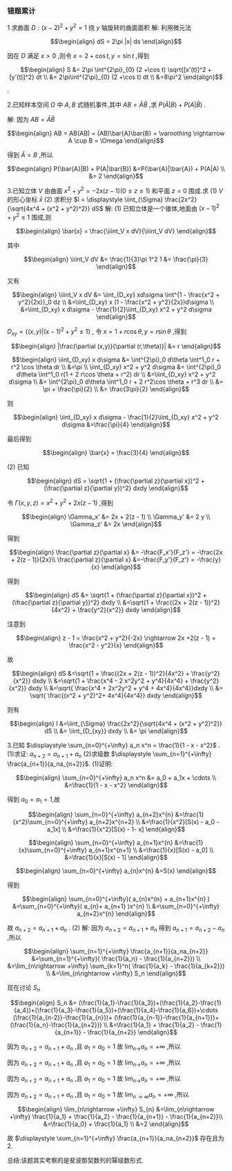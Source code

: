 ### 错题累计
1.求曲面 $D:(x - 2)^2  + y^2 = 1$ 绕 $y$ 轴旋转的曲面面积
解:
利用微元法

$$\begin{align}
    dS = 2\pi |x| ds
\end{align}$$

因在 $D$ 满足 $x>0$ ,则令 $x = 2 + \cos t , y = \sin t$ ,得到

$$\begin{align}
    S &= 2\pi \int^{2\pi}_{0} (2  +\cos t) \sqrt{[x'(t)]^2 + [y'(t)]^2} dt \\
    &= 2\pi\int^{2\pi}_{0} (2  +\cos t) dt \\
    &=8\pi^2 
\end{align}$$

.


2.已知样本空间 $\Omega$ 中 $A,B$ 式随机事件,其中 $AB = \bar{A}\bar{B}$ ,求 $P(\bar{A}|B) + P(A|\bar{B})$ .

解:
因为 $AB = \bar{A}\bar{B}$

$$\begin{align}
    AB = AB(AB) = (AB)\bar{A}\bar{B} = \varnothing  \rightarrow A \cup B = \Omega
\end{align}$$

得到 $\bar{A} = B$ ,所以

$$\begin{align}
    P(\bar{A}|B) + P(A|\bar{B}) &=P(\bar{A}|\bar{A}) + P(A|A) \\
    &= 2
\end{align}$$

3.已知立体 $V$ 由曲面 $x^2 + y^2 = -2x(z - 1)(0 \leq z\leq 1)$ 和平面 $z = 0$ 围成.求
(1) $V$ 的形心坐标 $\bar{x}$
(2) 求积分 $I = \displaystyle \iint_{\Sigma} \frac{2x^2}{\sqrt{4x^4 + (x^2 + y^2)^2}} dS$
解:
(1)
已知立体是一个锥体,地面由 $(x - 1)^2 + y^2 \leq 1$ 围成,则

$$\begin{align}
    \bar{x} = \frac{\iiint_V x dV}{\iiint_V  dV}
\end{align}$$

其中

$$\begin{align}
    \iiint_V  dV &= \frac{1}{3}\pi 1^2 1 &= \frac{\pi}{3}
\end{align}$$

又有

$$\begin{align}
    \iiint_V  x dV &= \iint_{D_xy} xd\sigma \int^{1 - \frac{x^2 + y^2}{2x}}_0 dz \\
    &=\iint_{D_xy} x (1 - \frac{x^2 + y^2}{2x})d\sigma \\
    &=\iint_{D_xy} x d\sigma - \frac{1}{2}\iint_{D_xy} x^2 + y^2 d\sigma 
\end{align}$$

$D_{xy} = \left\{(x,y)| (x - 1)^2 + y^2 \leq 1\right\}$ , 令 $x = 1 + r\cos \theta , y = r\sin \theta$ ,得到

$$\begin{align}
    |\frac{\partial (x,y)}{\partial (r,\theta)}| &= r
\end{align}$$


$$\begin{align}
    \iint_{D_xy} x d\sigma &= \int^{2\pi}_0 d\theta \int^1_0 r + r^2 \cos \theta dr \\
    &=\pi  \\
    \iint_{D_xy} x^2 + y^2 d\sigma &= \int^{2\pi}_0 d\theta \int^1_0 r(1 + 2 r\cos \theta + r^2) dr \\
    &=\iint_{D_xy} x^2 + y^2 d\sigma \\
    &= \int^{2\pi}_0 d\theta \int^1_0 r + 2 r^2\cos \theta + r^3 dr \\
    &= \pi + \frac{\pi}{2} \\
    &= \frac{3\pi}{2}
\end{align}$$

则

$$\begin{align}
    \iint_{D_xy} x d\sigma - \frac{1}{2}\iint_{D_xy} x^2 + y^2 d\sigma &=\frac{\pi}{4}
\end{align}$$

最后得到

$$\begin{align}
    \bar{x} = \frac{3}{4}
\end{align}$$

(2)
已知

$$\begin{align}
    dS = \sqrt{1 + (\frac{\partial z}{\partial x})^2 + (\frac{\partial z}{\partial y})^2} dxdy
\end{align}$$

令 $\Gamma(x,y,z) = x^2 + y^2  +2x(z - 1)$ ,得到

$$\begin{align}
    \Gamma_x' &= 2x + 2(z - 1) \\
    \Gamma_y' &= 2 y \\
    \Gamma_z' &= 2x
\end{align}$$

得到

$$\begin{align}
    \frac{\partial z}{\partial x} &= -\frac{F_x'}{F_z'}  = -\frac{2x + 2(z - 1)}{2x}\\
    \frac{\partial z}{\partial x} &=-\frac{F_y'}{F_z'} = -\frac{y}{x}
\end{align}$$

得到

$$\begin{align}
    dS &= \sqrt{1 + (\frac{\partial z}{\partial x})^2 + (\frac{\partial z}{\partial y})^2} dxdy \\
    &=\sqrt{1 + \frac{(2x + 2(z - 1))^2}{4x^2} + \frac{y^2}{x^2}} dxdy
\end{align}$$

注意到

$$\begin{align}
    z - 1  = \frac{x^2 + y^2}{-2x} \rightarrow 2x +2(z - 1) = \frac{x^2 - y^2}{x}
\end{align}$$

故

$$\begin{align}
    dS &=\sqrt{1 + \frac{(2x + 2(z - 1))^2}{4x^2} + \frac{y^2}{x^2}} dxdy \\
    &=\sqrt{1 + \frac{x^4 - 2 x^2y^2 + y^4}{4x^4} + \frac{y^2}{x^2}} dxdy \\
    &=\sqrt{ \frac{x^4 + 2x^2y^2 + y^4 + 4x^4}{4x^4}}dxdy \\
    &= \sqrt{ \frac{(x^2 + y^2)^2+ 4x^4}{4x^4}} dxdy
\end{align}$$

则有

$$\begin{align}
    I &=\iint_{\Sigma} \frac{2x^2}{\sqrt{4x^4 + (x^2 + y^2)^2}} dS \\
    &= \iint_{D_{xy}} dxdy \\
    &= \pi
\end{align}$$

3.已知 $\displaystyle \sum_{n=0}^{+\infty} a_n x^n = \frac{1}{1 - x - x^2}$ .
(1)求证: $a_{n+2} =a_{n+1} + a_{n}$ 
(2)求级数 $\displaystyle \sum_{n=1}^{+\infty} \frac{a_{n+1}}{a_na_{n+2}}$.
(1)证明:

$$\begin{align}
    \sum_{n=0}^{+\infty} a_n x^n 
    &= a_0 + a_1x + \cdots \\ 
    &=\frac{1}{1 - x - x^2}
\end{align}$$

得到 $a_0 = a_1 = 1$,故

$$\begin{align}
    \sum_{n=0}^{+\infty} a_{n+2}x^{n} &=\frac{1}{x^2}\sum_{n=0}^{+\infty} a_{n+2}x^{n+2} \\
    &=\frac{1}{x^2}[S(x) - a_0 - a_1x] \\
    &=\frac{1}{x^2}[S(x) - 1- x]
\end{align}$$


$$\begin{align}
    \sum_{n=0}^{+\infty} a_{n+1}x^{n} &=\frac{1}{x}\sum_{n=0}^{+\infty} a_{n+1}x^{n+1} \\
    &=\frac{1}{x}[S(x) - a_0] \\
    &=\frac{1}{x}[S(x) - 1]
\end{align}$$


$$\begin{align}
    \sum_{n=0}^{+\infty} a_{n}x^{n} &=S(x)
\end{align}$$

得到

$$\begin{align}
    \sum_{n=0}^{+\infty}( a_{n}x^{n} + a_{n+1}x^{n} ) &=\sum_{n=0}^{+\infty}( a_{n}+ a_{n+1} )x^{n}  \\
    &=\sum_{n=0}^{+\infty} a_{n+2}x^{n}
\end{align}$$

故 $a_{n+2} = a_{n+1} + a_n$ .
(2)
解:
因为 $a_{n+2} = a_{n+1} + a_n$ 得到 $a_{n+1} = a_{n+2} - a_n$ ,所以

$$\begin{align}
    \sum_{n=1}^{+\infty} \frac{a_{n+1}}{a_na_{n+2}} &=\sum_{n=1}^{+\infty}( \frac{1}{a_n} - \frac{1}{a_{n+2}}) \\
    &=\lim_{n\rightarrow +\infty} \sum_{k=1}^n( \frac{1}{a_k} - \frac{1}{a_{k+2}}) \\
    &=\lim_{n\rightarrow +\infty} S_n
\end{align}$$

现在讨论 $S_n$ 

$$\begin{align}
    S_n &=  (\frac{1}{a_1}-\frac{1}{a_3})+(\frac{1}{a_2}-\frac{1}{a_4})+(\frac{1}{a_3}-\frac{1}{a_5})+(\frac{1}{a_4}-\frac{1}{a_6})+\cdots (\frac{1}{a_{n-2}}-\frac{1}{a_{n}})+ (\frac{1}{a_{n-1}}-\frac{1}{a_{n+1}})+(\frac{1}{a_n}-\frac{1}{a_{n+2}}) \\
    &=\frac{1}{a_1} + \frac{1}{a_2} - \frac{1}{a_{n+1}} - \frac{1}{a_{n+2}}
\end{align}$$


因为 $a_{n+2} = a_{n+1} + a_n$ ,且 $a_1 = a_0 = 1$ 故 $\displaystyle \lim_{n\rightarrow} a_n = +\infty$ ,所以



因为 $a_{n+2} = a_{n+1} + a_n$ ,且 $a_1 = a_0 = 1$ 故 $\displaystyle \lim_{n\rightarrow} a_n = +\infty$ ,所以


因为 $a_{n+2} = a_{n+1} + a_n$ ,且 $a_1 = a_0 = 1$ 故 $\displaystyle \lim_{n\rightarrow} a_n = +\infty$ ,所以

因为 $a_{n+2} = a_{n+1} + a_n$ ,且 $a_1 = a_0 = 1$ 故 $\displaystyle \lim_{n\rightarrow \infty} a_n = +\infty$ ,所以




$$\begin{align}
    \lim_{n\rightarrow +\infty} S_{n} &=\lim_{n\rightarrow +\infty} \frac{1}{a_1} + \frac{1}{a_2}  - \frac{1}{a_{n+1}} - \frac{1}{a_{n+2}}\\
    &=\frac{1}{a_0} + \frac{1}{a_1} \\
    &=2
\end{align}$$


故 $\displaystyle \sum_{n=1}^{+\infty} \frac{a_{n+1}}{a_na_{n+2}}$ 存在且为 $2$.

总结:该题其实考察的是斐波那契数列的幂级数形式.
